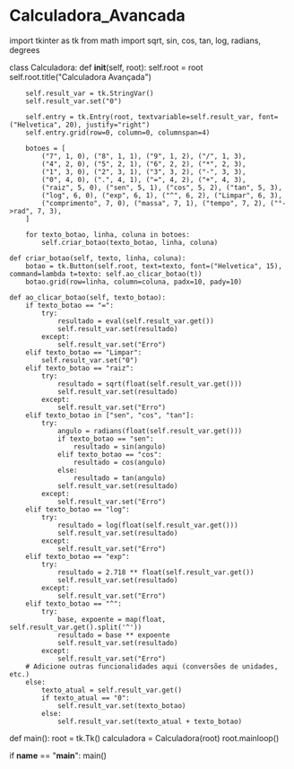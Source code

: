 # Calculadora_Avancada
import tkinter as tk
from math import sqrt, sin, cos, tan, log, radians, degrees

class Calculadora:
    def __init__(self, root):
        self.root = root
        self.root.title("Calculadora Avançada")

        self.result_var = tk.StringVar()
        self.result_var.set("0")

        self.entry = tk.Entry(root, textvariable=self.result_var, font=("Helvetica", 20), justify="right")
        self.entry.grid(row=0, column=0, columnspan=4)

        botoes = [
            ("7", 1, 0), ("8", 1, 1), ("9", 1, 2), ("/", 1, 3),
            ("4", 2, 0), ("5", 2, 1), ("6", 2, 2), ("*", 2, 3),
            ("1", 3, 0), ("2", 3, 1), ("3", 3, 2), ("-", 3, 3),
            ("0", 4, 0), (".", 4, 1), ("=", 4, 2), ("+", 4, 3),
            ("raiz", 5, 0), ("sen", 5, 1), ("cos", 5, 2), ("tan", 5, 3),
            ("log", 6, 0), ("exp", 6, 1), ("^", 6, 2), ("Limpar", 6, 3),
            ("comprimento", 7, 0), ("massa", 7, 1), ("tempo", 7, 2), ("°->rad", 7, 3),
        ]

        for texto_botao, linha, coluna in botoes:
            self.criar_botao(texto_botao, linha, coluna)

    def criar_botao(self, texto, linha, coluna):
        botao = tk.Button(self.root, text=texto, font=("Helvetica", 15), command=lambda t=texto: self.ao_clicar_botao(t))
        botao.grid(row=linha, column=coluna, padx=10, pady=10)

    def ao_clicar_botao(self, texto_botao):
        if texto_botao == "=":
            try:
                resultado = eval(self.result_var.get())
                self.result_var.set(resultado)
            except:
                self.result_var.set("Erro")
        elif texto_botao == "Limpar":
            self.result_var.set("0")
        elif texto_botao == "raiz":
            try:
                resultado = sqrt(float(self.result_var.get()))
                self.result_var.set(resultado)
            except:
                self.result_var.set("Erro")
        elif texto_botao in ["sen", "cos", "tan"]:
            try:
                angulo = radians(float(self.result_var.get()))
                if texto_botao == "sen":
                    resultado = sin(angulo)
                elif texto_botao == "cos":
                    resultado = cos(angulo)
                else:
                    resultado = tan(angulo)
                self.result_var.set(resultado)
            except:
                self.result_var.set("Erro")
        elif texto_botao == "log":
            try:
                resultado = log(float(self.result_var.get()))
                self.result_var.set(resultado)
            except:
                self.result_var.set("Erro")
        elif texto_botao == "exp":
            try:
                resultado = 2.718 ** float(self.result_var.get())
                self.result_var.set(resultado)
            except:
                self.result_var.set("Erro")
        elif texto_botao == "^":
            try:
                base, expoente = map(float, self.result_var.get().split('^'))
                resultado = base ** expoente
                self.result_var.set(resultado)
            except:
                self.result_var.set("Erro")
        # Adicione outras funcionalidades aqui (conversões de unidades, etc.)
        else:
            texto_atual = self.result_var.get()
            if texto_atual == "0":
                self.result_var.set(texto_botao)
            else:
                self.result_var.set(texto_atual + texto_botao)

def main():
    root = tk.Tk()
    calculadora = Calculadora(root)
    root.mainloop()

if __name__ == "__main__":
    main()
